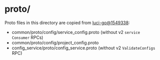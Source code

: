 # proto/

Proto files in this directory are copied from 
[luci-go@1549338](https://chromium.googlesource.com/infra/luci/luci-go/+/1549338/):
- common/proto/config/service_config.proto (without v2 `service Consumer` RPCs)
- common/proto/config/project_config.proto
- config_service/proto/config_service.proto (without v2 `ValidateConfigs` RPC)